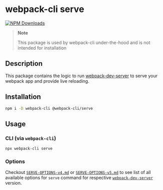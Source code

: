 # webpack-cli serve

[![NPM Downloads][downloads]][downloads-url]

> **Note**
>
> This package is used by webpack-cli under-the-hood and is not intended for installation

## Description

This package contains the logic to run [webpack-dev-server](https://github.com/webpack/webpack-dev-server) to serve your webpack app and provide live reloading.

## Installation

```bash
npm i -D webpack-cli @webpack-cli/serve
```

## Usage

### CLI (via `webpack-cli`)

```bash
npx webpack-cli serve
```

### Options

Checkout [`SERVE-OPTIONS-v4.md`](https://github.com/webpack/webpack-cli/blob/main/SERVE-OPTIONS-v4.md) or [`SERVE-OPTIONS-v5.md`](https://github.com/webpack/webpack-cli/blob/main/SERVE-OPTIONS-v5.md) to see list of all available options for `serve` command for respective [`webpack-dev-server`](https://github.com/webpack/webpack-dev-server) version.

[downloads]: https://img.shields.io/npm/dm/@webpack-cli/serve.svg
[downloads-url]: https://www.npmjs.com/package/@webpack-cli/serve
